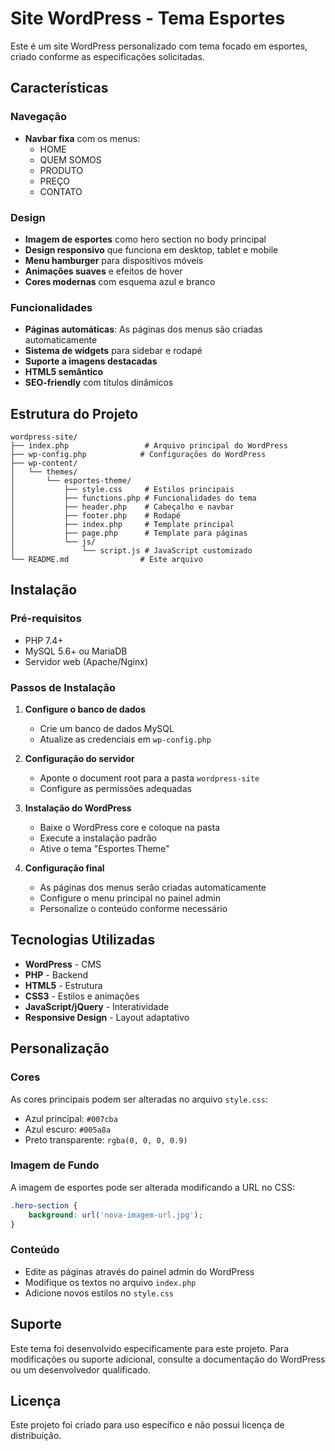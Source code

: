 # Site WordPress - Tema Esportes

Este é um site WordPress personalizado com tema focado em esportes, criado conforme as especificações solicitadas.

## Características

### Navegação
- **Navbar fixa** com os menus:
  - HOME
  - QUEM SOMOS
  - PRODUTO
  - PREÇO
  - CONTATO

### Design
- **Imagem de esportes** como hero section no body principal
- **Design responsivo** que funciona em desktop, tablet e mobile
- **Menu hamburger** para dispositivos móveis
- **Animações suaves** e efeitos de hover
- **Cores modernas** com esquema azul e branco

### Funcionalidades
- **Páginas automáticas**: As páginas dos menus são criadas automaticamente
- **Sistema de widgets** para sidebar e rodapé
- **Suporte a imagens destacadas**
- **HTML5 semântico**
- **SEO-friendly** com títulos dinâmicos

## Estrutura do Projeto

```
wordpress-site/
├── index.php                 # Arquivo principal do WordPress
├── wp-config.php            # Configurações do WordPress
├── wp-content/
│   └── themes/
│       └── esportes-theme/
│           ├── style.css     # Estilos principais
│           ├── functions.php # Funcionalidades do tema
│           ├── header.php    # Cabeçalho e navbar
│           ├── footer.php    # Rodapé
│           ├── index.php     # Template principal
│           ├── page.php      # Template para páginas
│           └── js/
│               └── script.js # JavaScript customizado
└── README.md                # Este arquivo
```

## Instalação

### Pré-requisitos
- PHP 7.4+
- MySQL 5.6+ ou MariaDB
- Servidor web (Apache/Nginx)

### Passos de Instalação

1. **Configure o banco de dados**
   - Crie um banco de dados MySQL
   - Atualize as credenciais em `wp-config.php`

2. **Configuração do servidor**
   - Aponte o document root para a pasta `wordpress-site`
   - Configure as permissões adequadas

3. **Instalação do WordPress**
   - Baixe o WordPress core e coloque na pasta
   - Execute a instalação padrão
   - Ative o tema "Esportes Theme"

4. **Configuração final**
   - As páginas dos menus serão criadas automaticamente
   - Configure o menu principal no painel admin
   - Personalize o conteúdo conforme necessário

## Tecnologias Utilizadas

- **WordPress** - CMS
- **PHP** - Backend
- **HTML5** - Estrutura
- **CSS3** - Estilos e animações
- **JavaScript/jQuery** - Interatividade
- **Responsive Design** - Layout adaptativo

## Personalização

### Cores
As cores principais podem ser alteradas no arquivo `style.css`:
- Azul principal: `#007cba`
- Azul escuro: `#005a8a`
- Preto transparente: `rgba(0, 0, 0, 0.9)`

### Imagem de Fundo
A imagem de esportes pode ser alterada modificando a URL no CSS:
```css
.hero-section {
    background: url('nova-imagem-url.jpg');
}
```

### Conteúdo
- Edite as páginas através do painel admin do WordPress
- Modifique os textos no arquivo `index.php`
- Adicione novos estilos no `style.css`

## Suporte

Este tema foi desenvolvido especificamente para este projeto. Para modificações ou suporte adicional, consulte a documentação do WordPress ou um desenvolvedor qualificado.

## Licença

Este projeto foi criado para uso específico e não possui licença de distribuição.